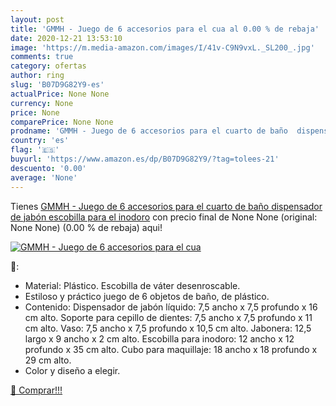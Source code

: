 ```yaml
---
layout: post
title: 'GMMH - Juego de 6 accesorios para el cua al 0.00 % de rebaja'
date: 2020-12-21 13:53:10
image: 'https://m.media-amazon.com/images/I/41v-C9N9vxL._SL200_.jpg'
comments: true
category: ofertas
author: ring
slug: 'B07D9G82Y9-es'
actualPrice: None None
currency: None
price: None
comparePrice: None None
prodname: 'GMMH - Juego de 6 accesorios para el cuarto de baño  dispensador de jabón  escobilla para el inodoro'
country: 'es'
flag: '🇪🇸'
buyurl: 'https://www.amazon.es/dp/B07D9G82Y9/?tag=tolees-21'
descuento: '0.00'
average: 'None'
---
```


Tienes [GMMH - Juego de 6 accesorios para el cuarto de baño  dispensador de jabón  escobilla para el inodoro](https://www.amazon.es/dp/B07D9G82Y9/?tag=tolees-21) con precio final de  None None (original: None None) (0.00 %  de rebaja) aqui!

[![GMMH - Juego de 6 accesorios para el cua](https://m.media-amazon.com/images/I/41v-C9N9vxL._SL200_.jpg)](https://www.amazon.es/dp/B07D9G82Y9/?tag=tolees-21)

🔎:

- Material: Plástico. Escobilla de váter desenroscable.
- Estiloso y práctico juego de 6 objetos de baño, de plástico.
- Contenido: Dispensador de jabón líquido: 7,5 ancho x 7,5 profundo x 16 cm alto. Soporte para cepillo de dientes: 7,5 ancho x 7,5 profundo x 11 cm alto. Vaso: 7,5 ancho x 7,5 profundo x 10,5 cm alto. Jabonera: 12,5 largo x 9 ancho x 2 cm alto. Escobilla para inodoro: 12 ancho x 12 profundo x 35 cm alto. Cubo para maquillaje: 18 ancho x 18 profundo x 29 cm alto.
- Color y diseño a elegir.

[🛒 Comprar!!!](https://www.amazon.es/dp/B07D9G82Y9/?tag=tolees-21)

